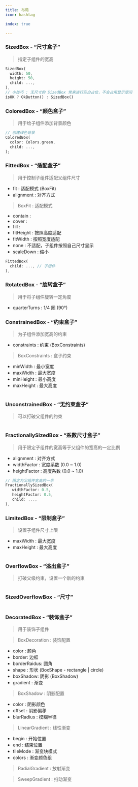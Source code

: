 ```yaml
---
title: 布局
icon: hashtag

index: true

---
```


<!-- more -->

### SizedBox - “尺寸盒子”
> 指定子组件的宽高

```dart
SizedBox(
  width: 50,
  height: 50,
  child: ...,
),
// 小技巧 : 无尺寸的 SizedBox 常来进行空白占位，不会占用显示空间
isOK ? OkButton() : SizedBox()
```

### ColoredBox - “颜色盒子”
> 用于给子组件添加背景颜色

```dart
// 创建绿色背景
ColoredBox(
  color: Colors.green,
  child: ...,
);
```

### FittedBox - “适配盒子”
> 用于控制子组件适配父组件尺寸

- fit : 适配模式 (BoxFit)
- alignment : 对齐方式

> BoxFit : 适配模式

- contain :
- cover :
- fill : 
- fitHeight : 按照高度适配
- fitWidth : 按照宽度适配
- none : 不适配，子组件按照自己尺寸显示
- scaleDown : 缩小

```dart
FittedBox(
  child: ..., // 子组件
),
```

### RotatedBox - “旋转盒子”
> 用于将子组件旋转一定角度

- quarterTurns : 1/4 圈 (90°)

### ConstrainedBox - “约束盒子”
> 为子组件添加宽高的约束

- constraints : 约束 (BoxConstraints)

> BoxConstraints : 盒子约束

- minWidth : 最小宽度
- maxWidth : 最大宽度
- minHeight : 最小高度
- maxHeight : 最大高度

```dart

```

### UnconstrainedBox - “无约束盒子”
> 可以打破父组件的约束

```dart

```

### FractionallySizedBox - “系数尺寸盒子”
> 用于限定子组件的宽高等于父组件的宽高的一定比例

- alignment : 对齐方式
- widthFactor : 宽度系数 (0.0 ~ 1.0)
- heightFactor : 高度系数 (0.0 ~ 1.0)

```dart
// 限定为父组件宽高的一半
FractionallySizedBox(
   widthFactor: 0.5,
   heightFactor: 0.5,
   child: ...,
),
```

### LimitedBox - “限制盒子”
> 设置子组件尺寸上限

- maxWidth : 最大宽度
- maxHeight : 最大高度

```dart

```

### OverflowBox - “溢出盒子”
> 打破父级约束，设置一个新的约束

```dart

```


### SizedOverflowBox - “尺寸”
> 

```dart

```

### DecoratedBox - “装饰盒子”
> 用于装饰子组件

> BoxDecoration : 装饰配置

- color : 颜色
- border: 边框
- borderRaidus: 圆角
- shape : 形状 (BoxShape - rectangle | circle)
- boxShadow: 阴影 (BoxShadow)
- gradient : 渐变

> BoxShadow : 阴影配置

- color : 阴影颜色
- offset : 阴影偏移
- blurRadius : 模糊半径

> LinearGradient : 线性渐变

- begin : 开始位置
- end : 结束位置
- tileMode : 渐变块模式
- colors : 渐变颜色组

> RadialGradient : 放射渐变

> SweepGradient : 扫动渐变
